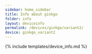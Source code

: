 ```yaml
---
sidebar: home_sidebar
title: Info about ginkgo
folder: info
layout: deviceinfo
permalink: /devices/ginkgo/variant2/
device: ginkgo_variant2
---
```

{% include templates/device_info.md %}
